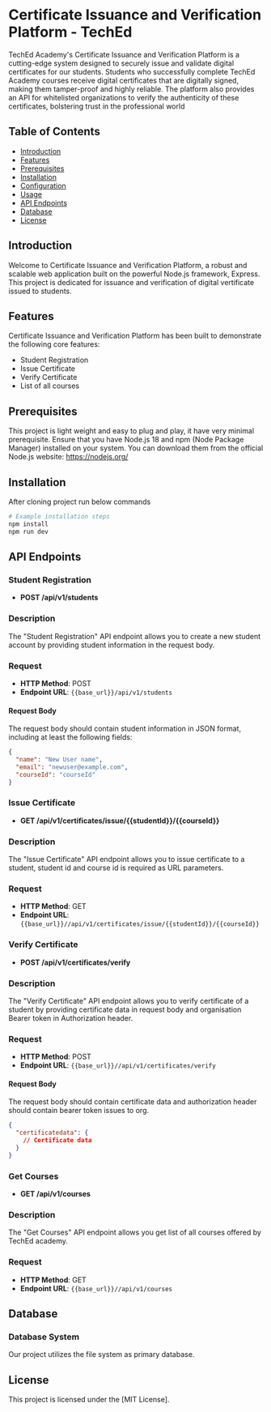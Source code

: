# Certificate Issuance and Verification Platform - TechEd

TechEd Academy's Certificate Issuance and Verification Platform is a cutting-edge system designed to securely issue and validate digital certificates for our students. Students who successfully complete TechEd Academy courses receive digital certificates that are digitally signed, making them tamper-proof and highly reliable. The platform also provides an API for whitelisted organizations to verify the authenticity of these certificates, bolstering trust in the professional world

## Table of Contents

- [Introduction](#introduction)
- [Features](#features)
- [Prerequisites](#prerequisites)
- [Installation](#installation)
- [Configuration](#configuration)
- [Usage](#usage)
- [API Endpoints](#api-endpoints)
- [Database](#database)
- [License](#license)

## Introduction

Welcome to Certificate Issuance and Verification Platform, a robust and scalable web application built on the powerful Node.js framework, Express. This project is dedicated for issuance and verification of digital vertificate issued to students.

## Features

Certificate Issuance and Verification Platform has been built to demonstrate the following core features:

- Student Registration
- Issue Certificate
- Verify Certificate
- List of all courses

## Prerequisites

This project is light weight and easy to plug and play, it have very minimal prerequisite. Ensure that you have Node.js 18 and npm (Node Package Manager) installed on your system. You can download them from the official Node.js website: https://nodejs.org/

## Installation

After cloning project run below commands

```bash
# Example installation steps
npm install
npm run dev
```

## API Endpoints

### Student Registration

- **POST /api/v1/students**

### Description

The "Student Registration" API endpoint allows you to create a new student account by providing student information in the request body.

### Request

- **HTTP Method**: POST
- **Endpoint URL**: `{{base_url}}/api/v1/students`

#### Request Body

The request body should contain student information in JSON format, including at least the following fields:

```json
{
  "name": "New User name",
  "email": "newuser@example.com",
  "courseId": "courseId"
}
```

### Issue Certificate

- **GET /api/v1/certificates/issue/{{studentId}}/{{courseId}}**

### Description

The "Issue Certificate" API endpoint allows you to issue certificate to a student, student id and course id is required as URL parameters.

### Request

- **HTTP Method**: GET
- **Endpoint URL**: `{{base_url}}//api/v1/certificates/issue/{{studentId}}/{{courseId}}`

### Verify Certificate

- **POST /api/v1/certificates/verify**

### Description

The "Verify Certificate" API endpoint allows you to verify certificate of a student by providing certificate data in request body and organisation Bearer token in Authorization header.

### Request

- **HTTP Method**: POST
- **Endpoint URL**: `{{base_url}}//api/v1/certificates/verify`

#### Request Body

The request body should contain certificate data and authorization header should contain bearer token issues to org.

```json
{
  "certificatedata": {
    // Certificate data
  }
}
```

### Get Courses

- **GET /api/v1/courses**

### Description

The "Get Courses" API endpoint allows you get list of all courses offered by TechEd academy.

### Request

- **HTTP Method**: GET
- **Endpoint URL**: `{{base_url}}//api/v1/courses`

## Database

### Database System

Our project utilizes the file system as primary database.

## License

This project is licensed under the [MIT License].
